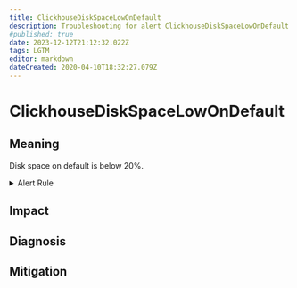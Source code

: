 ```yaml
---
title: ClickhouseDiskSpaceLowOnDefault
description: Troubleshooting for alert ClickhouseDiskSpaceLowOnDefault
#published: true
date: 2023-12-12T21:12:32.022Z
tags: LGTM
editor: markdown
dateCreated: 2020-04-10T18:32:27.079Z
---
```


# ClickhouseDiskSpaceLowOnDefault

## Meaning
[//]: # "Short paragraph that explains what the alert means"
Disk space on default is below 20%.

<details>
  <summary>Alert Rule</summary>

  ```yaml
alert: ClickhouseDiskSpaceLowOnDefault
expr: ClickHouseAsyncMetrics_DiskAvailable_default / (ClickHouseAsyncMetrics_DiskAvailable_default + ClickHouseAsyncMetrics_DiskUsed_default) * 100 < 20
for: 2m
labels:
    severity: warning
annotations:
    summary: ClickHouse Disk Space Low on Default (instance {{ $labels.instance }})
    description: |-
        Disk space on default is below 20%.
          VALUE = {{ $value }}
          LABELS = {{ $labels }}
    runbook: https://github.com/srerun/prometheus-alerts/content/runbooks/ClickhouseDiskSpaceLowOnDefault

  ```
</details>


## Impact
[//]: # "What could / will happen if the alert is not addressed"



## Diagnosis
[//]: # "Steps to take to identify the cause of the problem"



## Mitigation
[//]: # "The steps necessary to resolve the alert"

